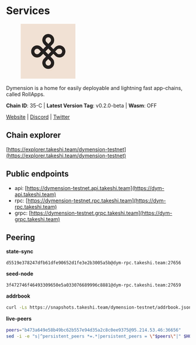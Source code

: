 # Services

<figure><img src="https://github.com/takeshi-val/Logo/raw/main/dymension.png" width="150" alt=""><figcaption></figcaption></figure>

Dymension is a home for easily deployable and lightning fast app-chains, called RollApps.

**Chain ID**: 35-C | **Latest Version Tag**: v0.2.0-beta | **Wasm**: OFF

[Website](https://dymension.xyz/) | [Discord](https://discord.gg/dymension) | [Twitter](https://twitter.com/dymensionXYZ)


## Chain explorer
[https://explorer.takeshi.team/dymension-testnet](https://explorer.takeshi.team/dymension-testnet)

## Public endpoints

* api: [https://dymension-testnet.api.takeshi.team](https://dym-api.takeshi.team)
* rpc: [https://dymension-testnet.rpc.takeshi.team](https://dym-rpc.takeshi.team)
* grpc: [https://dymension-testnet.grpc.takeshi.team](https://dym-grpc.takeshi.team)

## Peering

**state-sync**

```text
d5519e378247dfb61dfe90652d1fe3e2b3005a5b@dym-rpc.takeshi.team:27656
```

**seed-node**

```text
3f472746f46493309650e5a033076689996c8881@dym-rpc.takeshi.team:27659
```

**addrbook**
```bash
curl -Ls https://snapshots.takeshi.team/dymension-testnet/addrbook.json > $HOME/.dymension/config/addrbook.json
```

**live-peers** 
```bash
peers="b473a649e58b49bc62b557e94d35a2c8c0ee9375@95.214.53.46:36656"
sed -i -e "s|^persistent_peers *=.*|persistent_peers = \"$peers\"|" $HOME/.dymension/config/config.toml
```
